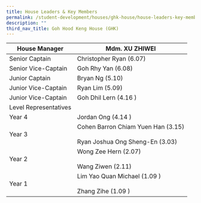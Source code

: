 ```yaml
---
title: House Leaders & Key Members
permalink: /student-development/houses/ghk-house/house-leaders-key-members/
description: ""
third_nav_title: Goh Hood Keng House (GHK)
---
```

<table>
<thead>
  <tr>
    <th>House Manager</th>
    <th>Mdm. XU ZHIWEI</th>
  </tr>
</thead>
<tbody>
  <tr>
    <td>Senior Captain</td>
    <td>Christopher Ryan (6.07)</td>
  </tr>
  <tr>
    <td>Senior Vice-Captain</td>
    <td>Goh Rhy Yan (6.08)</td>
  </tr>
  <tr>
    <td>Junior Captain</td>
    <td>Bryan Ng (5.10)</td>
  </tr>
  <tr>
    <td>Junior Vice-Captain</td>
    <td>Ryan Lim (5.09)</td>
  </tr>
  <tr>
    <td>Junior Vice-Captain</td>
    <td>Goh Dhil Lern  (4.16 )</td>
  </tr>
  <tr>
    <td>Level Representatives</td>
    <td></td>
  </tr>
  <tr>
    <td>Year 4</td>
    <td>Jordan Ong (4.14 )</td>
  </tr>
  <tr>
    <td>Year 3</td>
    <td>Cohen Barron Chiam Yuen Han  (3.15)<br><br>Ryan Joshua Ong Sheng-En (3.03)</td>
  </tr>
  <tr>
    <td>Year 2</td>
    <td>Wong Zee Hern (2.07)<br><br>Wang Ziwen (2.11)</td>
  </tr>
  <tr>
    <td>Year 1</td>
    <td>Lim Yao Quan Michael (1.09 )<br><br>Zhang Zihe (1.09 )</td>
  </tr>
</tbody>
</table>